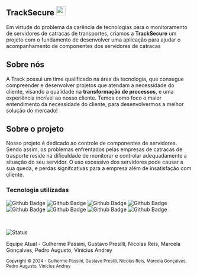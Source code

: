 ## TrackSecure <img height="25px" src="https://github.com/TrackSecure/Site_Institucional/blob/main/Site/public/imgs/logo.png">

<p>Em virtude do problema da carência de tecnologias para o monitoramento de servidores de catracas de transportes, criamos a <b>TrackSecure</b> um projeto 
  com o fundamento de desenvolver uma aplicação para ajudar o acompanhamento de componentes dos servidores de catracas</p>

<h2>Sobre nós</h2>

<p> A Track possui um time qualificado na área da tecnologia, que consegue compreender e desenvolver projetos que atendam a necessidade do cliente, visando a qualidade na <b>transformação de processos</b>, e uma experiência incrível ao nosso cliente. Temos como foco o maior entendimento da necessidade do cliente, para desenvolvermos a melhor solução do mercado!
</p>

<h2>Sobre o projeto</h2>

Nosso projeto é dedicado ao controle de componentes de servidores. Sendo assim, os problemas enfrentados pelas empresas de catracas de trasporte reside na dificuldade de monitorar e controlar adequadamente a situação do seu servidor. O uso excessivo dos servidores pode causar a sua queda, e perdas signifcativas para a empresa além de insatisfação com cliente.

<h3>Tecnologia utilizadas</h3>

![Github Badge](https://img.shields.io/badge/HTML5-E34F26?style=for-the-badge&logo=html5&logoColor=white)
![Github Badge](https://img.shields.io/badge/CSS3-1572B6?style=for-the-badge&logo=css3&logoColor=white)
![Github Badge](https://img.shields.io/badge/JavaScript-323330?style=for-the-badge&logo=javascript&logoColor=F7DF1E)
![Github Badge](https://img.shields.io/badge/MySQL-005C84?style=for-the-badge&logo=mysql&logoColor=white)
![Github Badge](https://img.shields.io/badge/Amazon_AWS-FF9900?style=for-the-badge&logo=amazonaws&logoColor=white)
![Github Badge](https://img.shields.io/badge/Python-FFD43B?style=for-the-badge&logo=python&logoColor=blue)
![Github Badge](https://img.shields.io/badge/R-276DC3?style=for-the-badge&logo=r&logoColor=white)
![Github Badge](https://img.shields.io/badge/Node%20js-339933?style=for-the-badge&logo=nodedotjs&logoColor=white)


<br>

![Status](https://img.shields.io/badge/Status_do_projeto-Em_Andamento-yellow) 

Equipe Atual - Gulherme Passini, Gustavo Presilli, Nicolas Reis, Marcela Gonçalves, Pedro Augusto, Vinícius Andrey

<sub> Copyright ©️ 2024 - Gulherme Passini, Gustavo Presilli, Nicolas Reis, Marcela Gonçalves, Pedro Augusto, Vinícius Andrey </sub>

